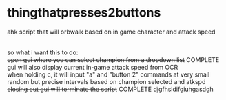 # thingthatpresses2buttons
ahk script that will orbwalk based on in game character and attack speed<br><br>

so what i want this to do:<br>
<del>open gui where you can select champion from a dropdown list</del> COMPLETE<br>
gui will also display current in-game attack speed from OCR<br>
when holding c, it will input "a" and "button 2" commands at very small random but precise intervals based on champion selected and atkspd<br>
<del>closing out gui will terminate the script</del> COMPLETE
djgfhsldifgiuhgasdgh